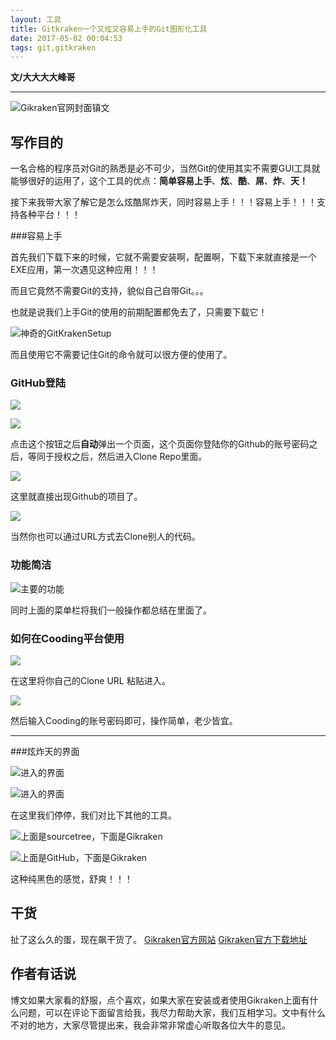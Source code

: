 ```yaml
---
layout: 工具
title: Gitkraken一个又炫又容易上手的Git图形化工具
date: 2017-05-02 00:04:53
tags: git,gitkraken
---
```


**文/大大大大峰哥**

------


![Gikraken官网封面镇文](http://upload-images.jianshu.io/upload_images/925416-24da38b1da6c1281.png?imageMogr2/auto-orient/strip%7CimageView2/2/w/1240)

<!-- more -->

## 写作目的

一名合格的程序员对Git的熟悉是必不可少，当然Git的使用其实不需要GUI工具就能够很好的运用了，这个工具的优点：**简单容易上手**、**炫**、**酷**、**屌**、**炸**、**天！**

接下来我带大家了解它是怎么炫酷屌炸天，同时容易上手！！！容易上手！！！支持各种平台！！！


###容易上手

首先我们下载下来的时候，它就不需要安装啊，配置啊，下载下来就直接是一个EXE应用，第一次遇见这种应用！！！

而且它竟然不需要Git的支持，貌似自己自带Git。。。

也就是说我们上手Git的使用的前期配置都免去了，只需要下载它！

![神奇的GitKrakenSetup](http://upload-images.jianshu.io/upload_images/925416-7d818724a2b86b9d.png?imageMogr2/auto-orient/strip%7CimageView2/2/w/1240)

而且使用它不需要记住Git的命令就可以很方便的使用了。


### GitHub登陆


![](http://upload-images.jianshu.io/upload_images/925416-79838bf1e271ede8.png?imageMogr2/auto-orient/strip%7CimageView2/2/w/1240)


![](http://upload-images.jianshu.io/upload_images/925416-744e271be3d04b5e.png?imageMogr2/auto-orient/strip%7CimageView2/2/w/1240)

点击这个按钮之后**自动**弹出一个页面，这个页面你登陆你的Github的账号密码之后，等同于授权之后，然后进入Clone Repo里面。

![](http://upload-images.jianshu.io/upload_images/925416-538a45c9a14d8e7d.png?imageMogr2/auto-orient/strip%7CimageView2/2/w/1240)

这里就直接出现Github的项目了。

![](http://upload-images.jianshu.io/upload_images/925416-3d1c5976d6317c19.png?imageMogr2/auto-orient/strip%7CimageView2/2/w/1240)

当然你也可以通过URL方式去Clone别人的代码。

### 功能简洁


![主要的功能](http://upload-images.jianshu.io/upload_images/925416-7df4cf5752b66c96.png?imageMogr2/auto-orient/strip%7CimageView2/2/w/1240)

同时上面的菜单栏将我们一般操作都总结在里面了。


### 如何在Cooding平台使用


![](http://upload-images.jianshu.io/upload_images/925416-fad1edb443771cf0.png?imageMogr2/auto-orient/strip%7CimageView2/2/w/1240)

在这里将你自己的Clone URL 粘贴进入。


![](http://upload-images.jianshu.io/upload_images/925416-bb553f075e4b137b.png?imageMogr2/auto-orient/strip%7CimageView2/2/w/1240)

然后输入Cooding的账号密码即可，操作简单，老少皆宜。

-----------




###炫炸天的界面


![进入的界面](http://upload-images.jianshu.io/upload_images/925416-10ab33aa14f208dc.png?imageMogr2/auto-orient/strip%7CimageView2/2/w/1240)


![进入的界面](http://upload-images.jianshu.io/upload_images/925416-69904b58bc6067ce.png?imageMogr2/auto-orient/strip%7CimageView2/2/w/1240)

在这里我们停停，我们对比下其他的工具。


![上面是sourcetree，下面是Gikraken](http://upload-images.jianshu.io/upload_images/925416-440c240988b705c3.jpg?imageMogr2/auto-orient/strip%7CimageView2/2/w/1240)



![上面是GitHub，下面是Gikraken](http://upload-images.jianshu.io/upload_images/925416-c4c7e1ab5bb3a2bf.jpg?imageMogr2/auto-orient/strip%7CimageView2/2/w/1240)

这种纯黑色的感觉，舒爽！！！


## 干货

扯了这么久的蛋，现在飙干货了。
[Gikraken官方网站](https://www.gitkraken.com/)
[Gikraken官方下载地址](https://www.gitkraken.com/download)

## 作者有话说

博文如果大家看的舒服，点个喜欢，如果大家在安装或者使用Gikraken上面有什么问题，可以在评论下面留言给我，我尽力帮助大家，我们互相学习。文中有什么不对的地方，大家尽管提出来，我会非常非常虚心听取各位大牛的意见。